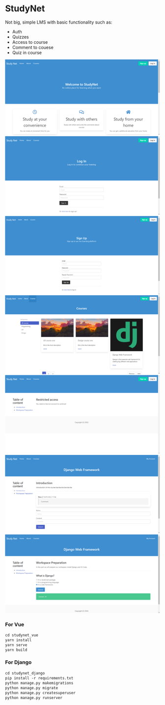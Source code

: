# StudyNet

Not big, simple LMS with basic functionality such as:

- Auth
- Quizzes
- Access to course
- Comment to couese
- Quiz in course

![avatar](studynet_imgs/studynet-1.png)
![avatar](studynet_imgs/studynet-2.png)
![avatar](studynet_imgs/studynet-3.png)
![avatar](studynet_imgs/studynet-4.png)
![avatar](studynet_imgs/studynet-5.png)
![avatar](studynet_imgs/studynet-6.png)
![avatar](studynet_imgs/studynet-7.png)

### For Vue

```
cd studynet_vue
yarn install
yarn serve
yarn build
```

### For Django

```
cd studynet_django
pip install -r requirements.txt
python manage.py makemigrations
python manage.py migrate
python manage.py createsuperuser
python manage.py runserver
```
